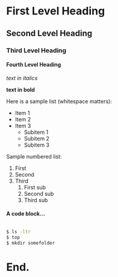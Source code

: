 # First Level Heading
## Second Level Heading
### Third Level Heading
#### Fourth Level Heading

_text in italics_

**text in bold**

Here is a sample list (whitespace matters):

* Item 1
* Item 2
* Item 3
    * Subitem 1
    * Subitem 2
	* Subitem 3

Sample numbered list:

1. First
1. Second
1. Third
	1. First sub
	1. Second sub
	1. Third sub

#### A code block...

```sh

$ ls -ltr
$ top
$ mkdir somefolder

```

# End.



